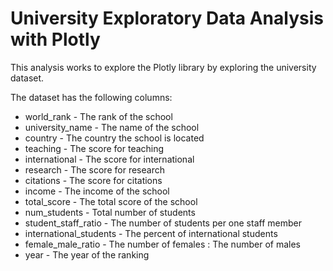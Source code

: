 # University Exploratory Data Analysis with Plotly
This analysis works to explore the Plotly library by exploring the university dataset.

The dataset has the following columns: <br>
<ul>
  <li>world_rank - The rank of the school</li>
  <li>university_name - The name of the school</li> 
  <li>country - The country the school is located</li>
  <li>teaching - The score for teaching</li>
  <li>international - The score for international</li>
  <li>research - The score for research</li>
  <li>citations - The score for citations</li>
  <li>income - The income of the school</li>
  <li>total_score - The total score of the school</li>
  <li>num_students - Total number of students</li>
  <li>student_staff_ratio - The number of students per one staff member</li>
  <li>international_students - The percent of international students</li>
  <li>female_male_ratio - The number of females : The number of males</li>
  <li>year - The year of the ranking</li>
</ul>  

